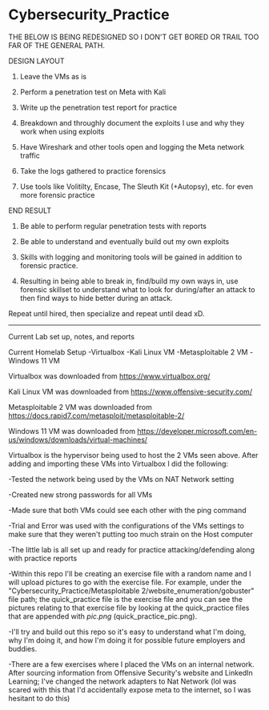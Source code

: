 # Cybersecurity_Practice

THE BELOW IS BEING REDESIGNED SO I DON'T GET BORED OR TRAIL TOO FAR OF THE GENERAL PATH.

DESIGN LAYOUT

1. Leave the VMs as is

2. Perform a penetration test on Meta with Kali

3. Write up the penetration test report for practice

4. Breakdown and throughly document the exploits I use and why they work when using exploits

5. Have Wireshark and other tools open and logging the Meta network traffic

6. Take the logs gathered to practice forensics

7. Use tools like Volitilty, Encase, The Sleuth Kit (+Autopsy), etc. for even more forensic practice

END RESULT

1. Be able to perform regular penetration tests with reports

2. Be able to understand and eventually build out my own exploits

3. Skills with logging and monitoring tools will be gained in addition to forensic practice.

4. Resulting in being able to break in, find/build my own ways in, use forensic skillset to understand what to look for during/after an attack to then find ways to hide better during an attack. 

Repeat until hired, then specialize and repeat until dead xD.

*********************************************************************************************


Current Lab set up, notes, and reports

Current Homelab Setup
-Virtualbox
-Kali Linux VM
-Metasploitable 2 VM
-Windows 11 VM

Virtualbox was downloaded from https://www.virtualbox.org/ 

Kali Linux VM was downloaded from https://www.offensive-security.com/

Metasploitable 2 VM was downloaded from https://docs.rapid7.com/metasploit/metasploitable-2/

Windows 11 VM was downloaded from https://developer.microsoft.com/en-us/windows/downloads/virtual-machines/

Virtualbox is the hypervisor being used to host the 2 VMs seen above. After adding and importing these VMs into Virtualbox I did the following:

-Tested the network being used by the VMs on NAT Network setting

-Created new strong passwords for all VMs

-Made sure that both VMs could see each other with the ping command

-Trial and Error was used with the configurations of the VMs settings to make sure that they weren't putting too much strain on the Host computer

-The little lab is all set up and ready for practice attacking/defending along with practice reports

-Within this repo I'll be creating an exercise file with a random name and I will upload pictures to go with the exercise file. For example, under the "Cybersecurity_Practice/Metasploitable 2/website_enumeration/gobuster" file path; the quick_practice file is the exercise file and you can see the pictures relating to that exercise file by looking at the quick_practice files that are appended with _pic.png_ (quick_practice_pic.png).

-I'll try and build out this repo so it's easy to understand what I'm doing, why I'm doing it, and how I'm doing it for possible future employers and buddies.

-There are a few exercises where I placed the VMs on an internal network. After sourcing information from Offensive Security's website and LinkedIn Learning; I've changed the network adapters to Nat Network (lol was scared with this that I'd accidentally expose meta to the internet, so I was hesitant to do this)
